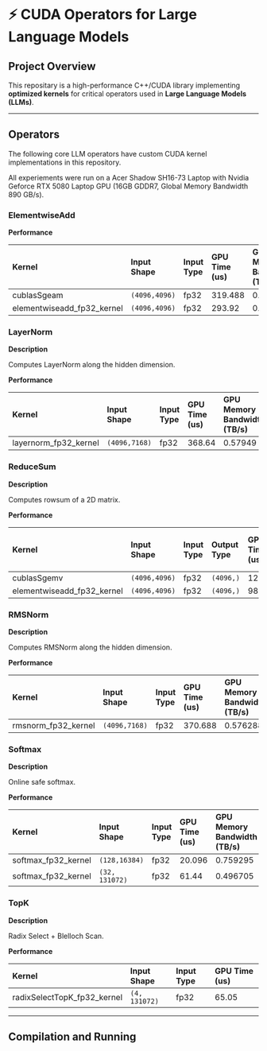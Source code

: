# ⚡️ CUDA Operators for Large Language Models

## Project Overview

This repositary is a high-performance C++/CUDA library implementing **optimized kernels** for critical operators used in **Large Language Models (LLMs)**.

***

## Operators

The following core LLM operators have custom CUDA kernel implementations in this repository.

All experiements were run on a Acer Shadow SH16-73 Laptop with Nvidia Geforce RTX 5080 Laptop GPU (16GB GDDR7, Global Memory Bandwidth 890 GB/s).

### ElementwiseAdd

**Performance**

| Kernel | Input Shape | Input Type | GPU Time (us)| GPU Memory Bandwidth (TB/s)|
| :--- | :--- | :--- |:--- |:--- |
|cublasSgeam|`(4096,4096)`|fp32| 319.488 | 0.573122 |
|elementwiseadd_fp32_kernel|`(4096,4096)`|fp32| 293.92 | 0.622977 |

### LayerNorm
**Description**

Computes LayerNorm along the hidden dimension.

**Performance**

| Kernel | Input Shape | Input Type |GPU Time (us)| GPU Memory Bandwidth (TB/s)|
| :--- | :--- | :--- |:--- |:--- |
|layernorm_fp32_kernel|`(4096,7168)`|fp32|  368.64 | 0.57949 |

### ReduceSum
**Description**

Computes rowsum of a 2D matrix.

**Performance**

| Kernel | Input Shape | Input Type |Output Type| GPU Time (us)| GPU Memory Bandwidth (TB/s)|
| :--- | :--- | :--- |:--- |:--- |:--- |
|cublasSgemv|`(4096,4096)`|fp32|`(4096,)`| 126.08 | 0.484217 |
|elementwiseadd_fp32_kernel|`(4096,4096)`|fp32|`(4096,)`| 98.304  | 0.621033 |

### RMSNorm
**Description**

Computes RMSNorm along the hidden dimension.

**Performance**

| Kernel | Input Shape | Input Type |GPU Time (us)| GPU Memory Bandwidth (TB/s)|
| :--- | :--- | :--- |:--- |:--- |
|rmsnorm_fp32_kernel|`(4096,7168)`|fp32|  370.688 | 0.576288 |

### Softmax
**Description**

Online safe softmax.

**Performance**

| Kernel | Input Shape | Input Type |GPU Time (us)| GPU Memory Bandwidth (TB/s)|
| :--- | :--- | :--- |:--- |:--- |
|softmax_fp32_kernel|`(128,16384)`|fp32|  20.096 | 0.759295 |
|softmax_fp32_kernel|`(32, 131072)`|fp32|   61.44 | 0.496705 |

### TopK
**Description**

Radix Select + Blelloch Scan.

**Performance**

| Kernel | Input Shape | Input Type |GPU Time (us)|
| :--- | :--- | :--- |:--- |
|radixSelectTopK_fp32_kernel|`(4, 131072)`|fp32| 65.05   |


***

## Compilation and Running